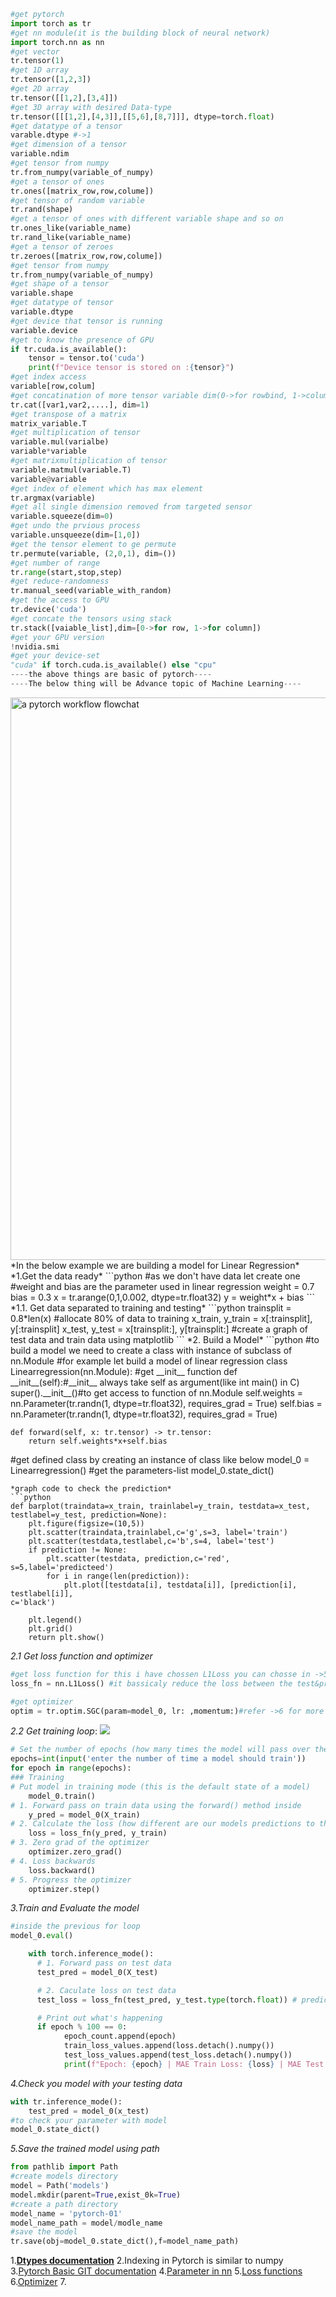 ```python
#get pytorch 
import torch as tr
#get nn module(it is the building block of neural network)
import torch.nn as nn
#get vector
tr.tensor(1)
#get 1D array
tr.tensor([1,2,3])
#get 2D array
tr.tensor([[1,2],[3,4]])
#get 3D array with desired Data-type
tr.tensor([[[1,2],[4,3]],[[5,6],[8,7]]], dtype=torch.float)
#get datatype of a tensor
varable.dtype #->1
#get dimension of a tensor 
variable.ndim
#get tensor from numpy
tr.from_numpy(variable_of_numpy)
#get a tensor of ones
tr.ones([matrix_row,row,colume])
#get tensor of random variable
tr.rand(shape)
#get a tensor of ones with different variable shape and so on
tr.ones_like(variable_name)
tr.rand_like(variable_name)
#get a tensor of zeroes
tr.zeroes([matrix_row,row,colume])
#get tensor from numpy
tr.from_numpy(variable_of_numpy)
#get shape of a tensor
variable.shape
#get datatype of tensor
variable.dtype
#get device that tensor is running
variable.device
#get to know the presence of GPU
if tr.cuda.is_available():
	tensor = tensor.to('cuda')
	print(f"Device tensor is stored on :{tensor}")
#get index access
variable[row,colum]
#get concatination of more tensor variable dim(0->for rowbind, 1->columnbind)
tr.cat([var1,var2,....], dim=1)
#get transpose of a matrix
matrix_variable.T
#get multiplication of tensor
variable.mul(varialbe)
variable*variable
#get matrixmultiplication of tensor
variable.matmul(variable.T)
variable@variable
#get index of element which has max element
tr.argmax(variable)
#get all single dimension removed from targeted sensor
variable.squeeze(dim=0)
#get undo the prvious process
variable.unsqueeze(dim=[1,0])
#get the tensor element to ge permute
tr.permute(variable, (2,0,1), dim=())
#get number of range
tr.range(start,stop,step)
#get reduce-randomness
tr.manual_seed(variable_with_random)
#get the access to GPU 
tr.device('cuda')
#get concate the tensors using stack
tr.stack([vaiable_list],dim=[0->for row, 1->for column])
#get your GPU version
!nvidia.smi
#get your device-set 
"cuda" if torch.cuda.is_available() else "cpu"
----the above things are basic of pytorch----
----The below thing will be Advance topic of Machine Learning----
```
<img src="https://raw.githubusercontent.com/mrdbourke/pytorch-deep-learning/main/images/01_a_pytorch_workflow.png" width=900 alt="a pytorch workflow flowchat"/>
*In the below example we are building a model for Linear Regression*
*1.Get the data ready*
```python
#as we don't have data let create one
#weight and bias are the parameter used in linear regression
weight = 0.7
bias = 0.3
x = tr.arange(0,1,0.002, dtype=tr.float32)
y = weight*x + bias
```
*1.1. Get data separated to training and testing*
```python
trainsplit = 0.8*len(x) #allocate 80% of data to training
x_train, y_train = x[:trainsplit], y[:trainsplit]
x_test, y_test = x[trainsplit:], y[trainsplit:]
#create a graph of test data and train data using matplotlib
```
*2. Build a Model*
```python
#to build a model we need to create a class with instance of subclass of nn.Module
#for example let build a model of linear regression
class Linearregression(nn.Module):
#get __init__ function
    def __init__(self):#__init__ always take self as argument(like int main() in C)
        super().__init__()#to get access to function of nn.Module
        self.weights = nn.Parameter(tr.randn(1, dtype=tr.float32), requires_grad = True)
        self.bias = nn.Parameter(tr.randn(1, dtype=tr.float32), requires_grad = True)

    def forward(self, x: tr.tensor) -> tr.tensor:
        return self.weights*x+self.bias
#get defined class by creating an instance of class like below
model_0 = Linearregression()
#get the parameters-list 
model_0.state_dict()
```
*graph code to check the prediction*
```python
def barplot(traindata=x_train, trainlabel=y_train, testdata=x_test, testlabel=y_test, prediction=None):
    plt.figure(figsize=(10,5))
    plt.scatter(traindata,trainlabel,c='g',s=3, label='train')
    plt.scatter(testdata,testlabel,c='b',s=4, label='test')
    if prediction != None:
        plt.scatter(testdata, prediction,c='red', s=5,label='predicteed')
        for i in range(len(prediction)):
            plt.plot([testdata[i], testdata[i]], [prediction[i], testlabel[i]],                                                                                  c='black')
    
    plt.legend()
    plt.grid()
    return plt.show()
```
*2.1 Get loss function and optimizer*
```python
#get loss function for this i have chossen L1Loss you can chosse in ->5
loss_fn = nn.L1Loss() #it bassicaly reduce the loss between the test&predicted value in each ephoes

#get optimizer
optim = tr.optim.SGC(param=model_0, lr: ,momentum:)#refer ->6 for more information
```
*2.2 Get training loop*: ![](https://i.imgur.com/0YWVlYC.png)
```python
# Set the number of epochs (how many times the model will pass over the training data)
epochs=int(input('enter the number of time a model should train'))
for epoch in range(epochs):
### Training
# Put model in training mode (this is the default state of a model)
    model_0.train()
# 1. Forward pass on train data using the forward() method inside 
    y_pred = model_0(X_train)
# 2. Calculate the loss (how different are our models predictions to the ground truth)
    loss = loss_fn(y_pred, y_train)
# 3. Zero grad of the optimizer
    optimizer.zero_grad()
# 4. Loss backwards
    loss.backward()
# 5. Progress the optimizer
    optimizer.step()
```
*3.Train and Evaluate the model*
```python
#inside the previous for loop
model_0.eval()

    with torch.inference_mode():
      # 1. Forward pass on test data
      test_pred = model_0(X_test)

      # 2. Caculate loss on test data
      test_loss = loss_fn(test_pred, y_test.type(torch.float)) # predictions come in torch.float datatype, so comparisons need to be done with tensors of the same type

      # Print out what's happening
      if epoch % 100 == 0:
            epoch_count.append(epoch)
            train_loss_values.append(loss.detach().numpy())
            test_loss_values.append(test_loss.detach().numpy())
            print(f"Epoch: {epoch} | MAE Train Loss: {loss} | MAE Test Loss:                                                                                   {test_loss} ")
```
*4.Check you model with your testing data*
```python
with tr.inference_mode():
	test_pred = model_0(x_test)
#to check your parameter with model
model_0.state_dict()
```
*5.Save the trained model using path*
```python
from pathlib import Path
#create models directory
model = Path('models')
model.mkdir(parent=True,exist_0k=True)
#create a path directory
model_name = 'pytorch-01'
model_name_path = model/modle_name
#save the model
tr.save(obj=model_0.state_dict(),f=model_name_path)
```

1.**[Dtypes documentation](https://pytorch.org/docs/stable/tensors.html)**
2.Indexing in Pytorch is similar to numpy 
3.[Pytorch Basic GIT documentation](https://github.com/mrdbourke/pytorch-deep-learning/blob/main/00_pytorch_fundamentals.ipynb)
4.[Parameter in nn](https://pytorch.org/docs/stable/generated/torch.nn.parameter.Parameter.html#parameter)
5.[Loss functions](https://pytorch.org/docs/stable/nn.html#loss-functions)
6.[Optimizer](https://pytorch.org/docs/stable/optim.html)
7.